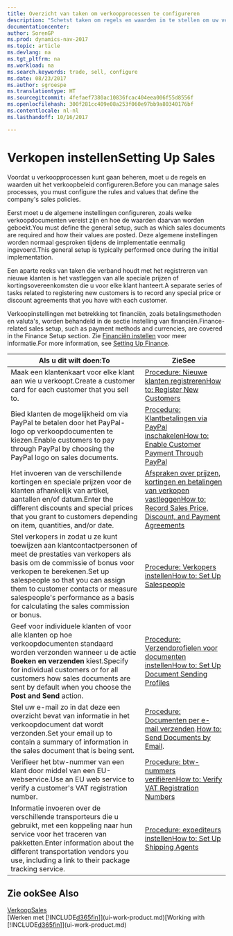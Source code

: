 ```yaml
---
title: Overzicht van taken om verkoopprocessen te configureren
description: "Schetst taken om regels en waarden in te stellen om uw verkoopbeleid en -processen te definiëren."
documentationcenter: 
author: SorenGP
ms.prod: dynamics-nav-2017
ms.topic: article
ms.devlang: na
ms.tgt_pltfrm: na
ms.workload: na
ms.search.keywords: trade, sell, configure
ms.date: 08/23/2017
ms.author: sgroespe
ms.translationtype: HT
ms.sourcegitcommit: 4fefaef7380ac10836fcac404eea006f55d8556f
ms.openlocfilehash: 300f281cc409e08a253f060e97bb9a80340176bf
ms.contentlocale: nl-nl
ms.lasthandoff: 10/16/2017

---
```

# <a name="setting-up-sales"></a><span data-ttu-id="a6f88-103">Verkopen instellen</span><span class="sxs-lookup"><span data-stu-id="a6f88-103">Setting Up Sales</span></span>
<span data-ttu-id="a6f88-104">Voordat u verkoopprocessen kunt gaan beheren, moet u de regels en waarden uit het verkoopbeleid configureren.</span><span class="sxs-lookup"><span data-stu-id="a6f88-104">Before you can manage sales processes, you must configure the rules and values that define the company's sales policies.</span></span>

<span data-ttu-id="a6f88-105">Eerst moet u de algemene instellingen configureren, zoals welke verkoopdocumenten vereist zijn en hoe de waarden daarvan worden geboekt.</span><span class="sxs-lookup"><span data-stu-id="a6f88-105">You must define the general setup, such as which sales documents are required and how their values are posted.</span></span> <span data-ttu-id="a6f88-106">Deze algemene instellingen worden normaal gesproken tijdens de implementatie eenmalig ingevoerd.</span><span class="sxs-lookup"><span data-stu-id="a6f88-106">This general setup is typically performed once during the initial implementation.</span></span>

<span data-ttu-id="a6f88-107">Een aparte reeks van taken die verband houdt met het registreren van nieuwe klanten is het vastleggen van alle speciale prijzen of kortingsovereenkomsten die u voor elke klant hanteert.</span><span class="sxs-lookup"><span data-stu-id="a6f88-107">A separate series of tasks related to registering new customers is to record any special price or discount agreements that you have with each customer.</span></span>

<span data-ttu-id="a6f88-108">Verkoopinstellingen met betrekking tot financiën, zoals betalingsmethoden en valuta's, worden behandeld in de sectie Instelling van financiën.</span><span class="sxs-lookup"><span data-stu-id="a6f88-108">Finance-related sales setup, such as payment methods and currencies, are covered in the Finance Setup section.</span></span> <span data-ttu-id="a6f88-109">Zie [Financiën instellen](finance-setup-finance.md) voor meer informatie.</span><span class="sxs-lookup"><span data-stu-id="a6f88-109">For more information, see [Setting Up Finance](finance-setup-finance.md).</span></span>

| <span data-ttu-id="a6f88-110">Als u dit wilt doen:</span><span class="sxs-lookup"><span data-stu-id="a6f88-110">To</span></span> | <span data-ttu-id="a6f88-111">Zie</span><span class="sxs-lookup"><span data-stu-id="a6f88-111">See</span></span> |
| --- | --- |
| <span data-ttu-id="a6f88-112">Maak een klantenkaart voor elke klant aan wie u verkoopt.</span><span class="sxs-lookup"><span data-stu-id="a6f88-112">Create a customer card for each customer that you sell to.</span></span> |[<span data-ttu-id="a6f88-113">Procedure: Nieuwe klanten registreren</span><span class="sxs-lookup"><span data-stu-id="a6f88-113">How to: Register New Customers</span></span>](sales-how-register-new-customers.md) |
| <span data-ttu-id="a6f88-114">Bied klanten de mogelijkheid om via PayPal te betalen door het PayPal-logo op verkoopdocumenten te kiezen.</span><span class="sxs-lookup"><span data-stu-id="a6f88-114">Enable customers to pay through PayPal by choosing the PayPal logo on sales documents.</span></span> |[<span data-ttu-id="a6f88-115">Procedure: Klantbetalingen via PayPal inschakelen</span><span class="sxs-lookup"><span data-stu-id="a6f88-115">How to: Enable Customer Payment Through PayPal</span></span>](sales-how-enable-payment-service-extensions.md) |
| <span data-ttu-id="a6f88-116">Het invoeren van de verschillende kortingen en speciale prijzen voor de klanten afhankelijk van artikel, aantallen en/of datum.</span><span class="sxs-lookup"><span data-stu-id="a6f88-116">Enter the different discounts and special prices that you grant to customers depending on item, quantities, and/or date.</span></span> |[<span data-ttu-id="a6f88-117">Afspraken over prijzen, kortingen en betalingen van verkopen vastleggen</span><span class="sxs-lookup"><span data-stu-id="a6f88-117">How to: Record Sales Price, Discount, and Payment Agreements</span></span>](sales-how-record-sales-price-discount-payment-agreements.md) |
| <span data-ttu-id="a6f88-118">Stel verkopers in zodat u ze kunt toewijzen aan klantcontactpersonen of meet de prestaties van verkopers als basis om de commissie of bonus voor verkopen te berekenen.</span><span class="sxs-lookup"><span data-stu-id="a6f88-118">Set up salespeople so that you can assign them to customer contacts or measure salespeople's performance as a basis for calculating the sales commission or bonus.</span></span> |[<span data-ttu-id="a6f88-119">Procedure: Verkopers instellen</span><span class="sxs-lookup"><span data-stu-id="a6f88-119">How to: Set Up Salespeople</span></span>](sales-how-setup-salespeople.md) |
| <span data-ttu-id="a6f88-120">Geef voor individuele klanten of voor alle klanten op hoe verkoopdocumenten standaard worden verzonden wanneer u de actie **Boeken en verzenden** kiest.</span><span class="sxs-lookup"><span data-stu-id="a6f88-120">Specify for individual customers or for all customers how sales documents are sent by default when you choose the **Post and Send** action.</span></span> |[<span data-ttu-id="a6f88-121">Procedure: Verzendprofielen voor documenten instellen</span><span class="sxs-lookup"><span data-stu-id="a6f88-121">How to: Set Up Document Sending Profiles</span></span>](sales-how-setup-document-send-profiles.md) |
| <span data-ttu-id="a6f88-122">Stel uw e-mail zo in dat deze een overzicht bevat van informatie in het verkoopdocument dat wordt verzonden.</span><span class="sxs-lookup"><span data-stu-id="a6f88-122">Set your email up to contain a summary of information in the sales document that is being sent.</span></span> |<span data-ttu-id="a6f88-123">[Procedure: Documenten per e-mail verzenden](ui-how-send-documents-email.md).</span><span class="sxs-lookup"><span data-stu-id="a6f88-123">[How to: Send Documents by Email](ui-how-send-documents-email.md).</span></span> |
|<span data-ttu-id="a6f88-124">Verifieer het btw-nummer van een klant door middel van een EU-webservice.</span><span class="sxs-lookup"><span data-stu-id="a6f88-124">Use an EU web service to verify a customer's VAT registration number.</span></span>|[<span data-ttu-id="a6f88-125">Procedure: btw-nummers verifiëren</span><span class="sxs-lookup"><span data-stu-id="a6f88-125">How to: Verify VAT Registration Numbers</span></span>](sales-how-to-verify-vat-registration-numbers.md)|
|<span data-ttu-id="a6f88-126">Informatie invoeren over de verschillende transporteurs die u gebruikt, met een koppeling naar hun service voor het traceren van pakketten.</span><span class="sxs-lookup"><span data-stu-id="a6f88-126">Enter information about the different transportation vendors you use, including a link to their package tracking service.</span></span>|[<span data-ttu-id="a6f88-127">Procedure: expediteurs instellen</span><span class="sxs-lookup"><span data-stu-id="a6f88-127">How to: Set Up Shipping Agents</span></span>](sales-how-to-set-up-shipping-agents.md)|

## <a name="see-also"></a><span data-ttu-id="a6f88-128">Zie ook</span><span class="sxs-lookup"><span data-stu-id="a6f88-128">See Also</span></span>
[<span data-ttu-id="a6f88-129">Verkoop</span><span class="sxs-lookup"><span data-stu-id="a6f88-129">Sales</span></span>](sales-manage-sales.md)  
<span data-ttu-id="a6f88-130">[Werken met [!INCLUDE[d365fin](includes/d365fin_md.md)]](ui-work-product.md)</span><span class="sxs-lookup"><span data-stu-id="a6f88-130">[Working with [!INCLUDE[d365fin](includes/d365fin_md.md)]](ui-work-product.md)</span></span>

